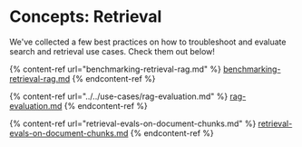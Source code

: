 # Concepts: Retrieval

We've collected a few best practices on how to troubleshoot and evaluate search and retrieval use cases. Check them out below!

{% content-ref url="benchmarking-retrieval-rag.md" %}
[benchmarking-retrieval-rag.md](benchmarking-retrieval-rag.md)
{% endcontent-ref %}

{% content-ref url="../../use-cases/rag-evaluation.md" %}
[rag-evaluation.md](../../use-cases/rag-evaluation.md)
{% endcontent-ref %}

{% content-ref url="retrieval-evals-on-document-chunks.md" %}
[retrieval-evals-on-document-chunks.md](retrieval-evals-on-document-chunks.md)
{% endcontent-ref %}
